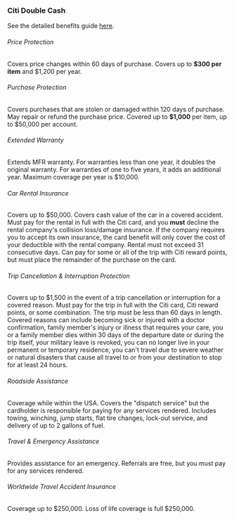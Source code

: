 
### Citi Double Cash

See the detailed benefits guide [here](http://cl.ly/aDmm).


###### Price Protection 

Covers price changes within 60 days of purchase. Covers up to **$300 per item** and $1,200 per year. 

###### Purchase Protection

Covers purchases that are stolen or damaged within 120 days of purchase. May repair or refund the purchase price. Covered up to **$1,000** per item, up to $50,000 per account.

###### Extended Warranty

Extends MFR warranty. For warranties less than one year, it doubles the original warranty. For warranties of one to five years, it adds an additional year. Maximum coverage per year is $10,000.

###### Car Rental Insurance

Covers up to $50,000. Covers cash value of the car in a covered accident. Must pay for the rental in full with the Citi card, and you **must** decline the rental company's collision loss/damage insurance. If the company requires you to accept its own insurance, the card benefit will only cover the cost of your deductible with the rental company. Rental must not exceed 31 consecutive days. Can pay for some or all of the trip with Citi reward points, but must place the remainder of the purchase on the card. 

###### Trip Cancellation & Interruption Protection 

Covers up to $1,500 in the event of a trip cancellation or interruption for a covered reason. Must pay for the trip in full with the Citi card, Citi reward points, or some combination. The trip must be less than 60 days in length. Covered reasons can include becoming sick or injured with a doctor confirmation, family member's injury or illness that requires your care, you or a family member dies within 30 days of the departure date or during the trip itself, your military leave is revoked, you can no longer live in your permanent or temporary residence, you can't travel due to severe weather or natural disasters that cause all travel to or from your destination to stop for at least 24 hours. 

###### Roadside Assistance

Coverage while within the USA. Covers the "dispatch service" but the cardholder is responsible for paying for any services rendered. Includes towing, winching, jump starts, flat tire changes, lock-out service, and delivery of up to 2 gallons of fuel. 

###### Travel & Emergency Assistance

Provides assistance for an emergency. Referrals are free, but you must pay for any services rendered. 

###### Worldwide Travel Accident Insurance 

Coverage up to $250,000. Loss of life coverage is full $250,000. 


